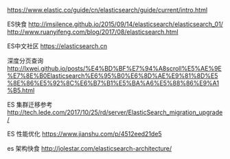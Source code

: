
https://www.elastic.co/guide/cn/elasticsearch/guide/current/intro.html

ES快食
http://imsilence.github.io/2015/09/14/elasticsearch/elasticsearch_01/
http://www.ruanyifeng.com/blog/2017/08/elasticsearch.html

ES中文社区
https://elasticsearch.cn

深度分页查询
http://lxwei.github.io/posts/%E4%BD%BF%E7%94%A8scroll%E5%AE%9E%E7%8E%B0Elasticsearch%E6%95%B0%E6%8D%AE%E9%81%8D%E5%8E%86%E5%92%8C%E6%B7%B1%E5%BA%A6%E5%88%86%E9%A1%B5.html

ES 集群迁移参考
http://tech.lede.com/2017/10/25/rd/server/ElasticSearch_migration_upgrade/

ES 性能优化
https://www.jianshu.com/p/4512eed21de5

es 架构快食
http://jolestar.com/elasticsearch-architecture/